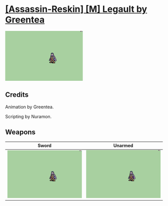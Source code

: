 # [\[Assassin-Reskin\] \[M\] Legault by Greentea](./)
 

<img src="./1.%20Sword/Sword_000.png" alt="[Assassin-Reskin] [M] Legault by Greentea standing" />

## Credits

Animation by Greentea.

Scripting by Nuramon.

## Weapons
 

|Sword |Unarmed |
|  :---: | :---: |
| <img alt="Sword animation" src="./1.%20Sword/Sword.gif" /> | <img alt="Unarmed animation" src="./8.%20Unarmed/Unarmed.gif" /> |

